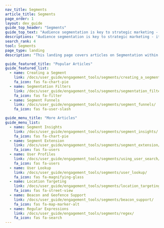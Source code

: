 ```yaml
---
nav_title: Segments
article_title: Segments
page_order: 1
layout: dev_guide
guide_top_header: "Segments"
guide_top_text: "Audience segmentation is key to strategic marketing - it can keep you from over-targeting, bothering, or missing a potential connection with a customer. Check out the following articles to learn how to segment and filter your audience to your (and their) greatest benefit!"
descriptions: "Audience segmentation is key to strategic marketing - it can keep you from over-targeting, bothering, or missing a potential connection with a customer. Check out this landing page to learn how to segment and filter your audience to your (and their) greatest benefit!"
search_rank: 4
tool: Segments
page_type: landing
description: "This landing page covers articles on Segmentation within dashboard campaigns. Here, you can find information on how to set up a segment, filters, funnels, insights, extensions, and more."

guide_featured_title: "Popular Articles"
guide_featured_list:
  - name: Creating a Segment
    link: /docs/user_guide/engagement_tools/segments/creating_a_segment/
    fa_icon: fas fa-chart-pie
  - name: Segmentation Filters
    link: /docs/user_guide/engagement_tools/segments/segmentation_filters/
    fa_icon: fas fa-filter
  - name: Segment Funnels
    link: /docs/user_guide/engagement_tools/segments/segment_funnels/
    fa_icon: fas fa-user-slash

guide_menu_title: "More Articles"
guide_menu_list:
  - name: Segment Insights
    link: /docs/user_guide/engagement_tools/segments/segment_insights/
    fa_icon: fas fa-chart-pie
  - name: Segment Extension
    link: /docs/user_guide/engagement_tools/segments/segment_extension/
    fa_icon: fas fa-users
  - name: User Profiles
    link: /docs/user_guide/engagement_tools/segments/using_user_search/
    fa_icon: fas fa-users
  - name: User Lookup
    link: /docs/user_guide/engagement_tools/segments/user_lookup/
    fa_icon: fas fa-magnifying-glass
  - name: Location Targeting
    link: /docs/user_guide/engagement_tools/segments/location_targeting/
    fa_icon: fas fa-street-view
  - name: Beacon and Geofence Support
    link: /docs/user_guide/engagement_tools/segments/beacon_support/
    fa_icon: fas fa-map-marker-alt
  - name: Regular Expressions
    link: /docs/user_guide/engagement_tools/segments/regex/
    fa_icon: fas fa-search
---
```

